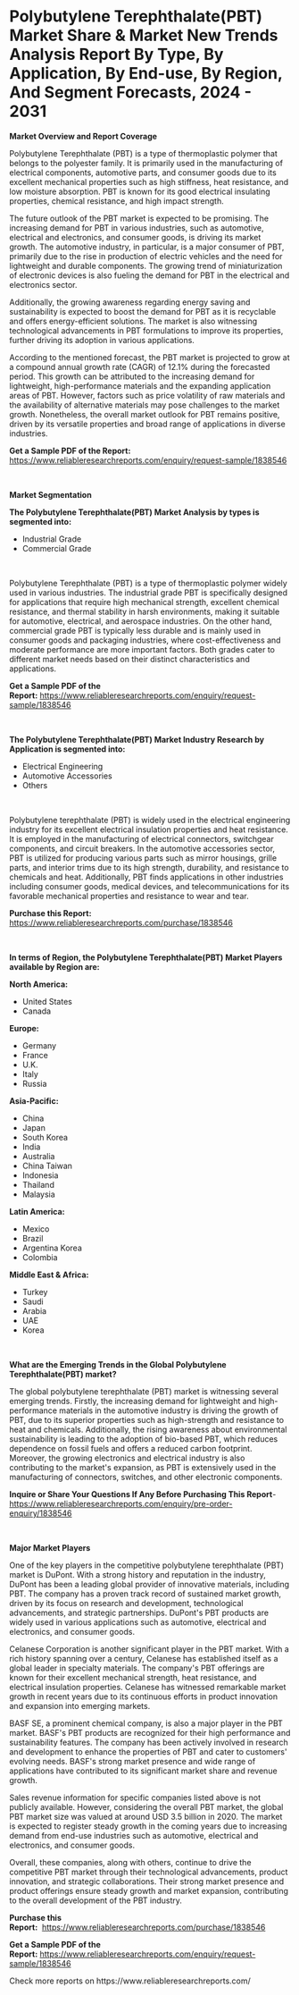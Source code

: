 <p><h1>Polybutylene Terephthalate(PBT) Market Share & Market New Trends Analysis Report By Type, By Application, By End-use, By Region, And Segment Forecasts, 2024 - 2031</h1></p><p><strong>Market Overview and Report Coverage</strong></p>
<p><p>Polybutylene Terephthalate (PBT) is a type of thermoplastic polymer that belongs to the polyester family. It is primarily used in the manufacturing of electrical components, automotive parts, and consumer goods due to its excellent mechanical properties such as high stiffness, heat resistance, and low moisture absorption. PBT is known for its good electrical insulating properties, chemical resistance, and high impact strength.</p><p>The future outlook of the PBT market is expected to be promising. The increasing demand for PBT in various industries, such as automotive, electrical and electronics, and consumer goods, is driving its market growth. The automotive industry, in particular, is a major consumer of PBT, primarily due to the rise in production of electric vehicles and the need for lightweight and durable components. The growing trend of miniaturization of electronic devices is also fueling the demand for PBT in the electrical and electronics sector.</p><p>Additionally, the growing awareness regarding energy saving and sustainability is expected to boost the demand for PBT as it is recyclable and offers energy-efficient solutions. The market is also witnessing technological advancements in PBT formulations to improve its properties, further driving its adoption in various applications.</p><p>According to the mentioned forecast, the PBT market is projected to grow at a compound annual growth rate (CAGR) of 12.1% during the forecasted period. This growth can be attributed to the increasing demand for lightweight, high-performance materials and the expanding application areas of PBT. However, factors such as price volatility of raw materials and the availability of alternative materials may pose challenges to the market growth. Nonetheless, the overall market outlook for PBT remains positive, driven by its versatile properties and broad range of applications in diverse industries.</p></p>
<p><strong>Get a Sample PDF of the Report:</strong> <a href="https://www.reliableresearchreports.com/enquiry/request-sample/1838546">https://www.reliableresearchreports.com/enquiry/request-sample/1838546</a></p>
<p>&nbsp;</p>
<p><strong>Market Segmentation</strong></p>
<p><strong>The Polybutylene Terephthalate(PBT) Market Analysis by types is segmented into:</strong></p>
<p><ul><li>Industrial Grade</li><li>Commercial Grade</li></ul></p>
<p>&nbsp;</p>
<p><p>Polybutylene Terephthalate (PBT) is a type of thermoplastic polymer widely used in various industries. The industrial grade PBT is specifically designed for applications that require high mechanical strength, excellent chemical resistance, and thermal stability in harsh environments, making it suitable for automotive, electrical, and aerospace industries. On the other hand, commercial grade PBT is typically less durable and is mainly used in consumer goods and packaging industries, where cost-effectiveness and moderate performance are more important factors. Both grades cater to different market needs based on their distinct characteristics and applications.</p></p>
<p><strong>Get a Sample PDF of the Report:</strong>&nbsp;<a href="https://www.reliableresearchreports.com/enquiry/request-sample/1838546">https://www.reliableresearchreports.com/enquiry/request-sample/1838546</a></p>
<p>&nbsp;</p>
<p><strong>The Polybutylene Terephthalate(PBT) Market Industry Research by Application is segmented into:</strong></p>
<p><ul><li>Electrical Engineering</li><li>Automotive Accessories</li><li>Others</li></ul></p>
<p>&nbsp;</p>
<p><p>Polybutylene terephthalate (PBT) is widely used in the electrical engineering industry for its excellent electrical insulation properties and heat resistance. It is employed in the manufacturing of electrical connectors, switchgear components, and circuit breakers. In the automotive accessories sector, PBT is utilized for producing various parts such as mirror housings, grille parts, and interior trims due to its high strength, durability, and resistance to chemicals and heat. Additionally, PBT finds applications in other industries including consumer goods, medical devices, and telecommunications for its favorable mechanical properties and resistance to wear and tear.</p></p>
<p><strong>Purchase this Report:</strong>&nbsp; <a href="https://www.reliableresearchreports.com/purchase/1838546">https://www.reliableresearchreports.com/purchase/1838546</a></p>
<p>&nbsp;</p>
<p><strong>In terms of Region, the Polybutylene Terephthalate(PBT) Market Players available by Region are:</strong></p>
<p>
    <p> <strong> North America: </strong>
        <ul>
            <li>United States</li>
            <li>Canada</li>
        </ul>
        </p> 
    <p> <strong> Europe: </strong>
        <ul>
            <li>Germany</li>
            <li>France</li>
            <li>U.K.</li>
            <li>Italy</li>
            <li>Russia</li>
        </ul>
        </p> 
    <p> <strong> Asia-Pacific: </strong>
        <ul>
            <li>China</li>
            <li>Japan</li>
            <li>South Korea</li>
            <li>India</li>
            <li>Australia</li>
            <li>China Taiwan</li>
            <li>Indonesia</li>
            <li>Thailand</li>
            <li>Malaysia</li>
        </ul>
        </p> 
    <p> <strong> Latin America: </strong>
        <ul>
            <li>Mexico</li>
            <li>Brazil</li>
            <li>Argentina Korea</li>
            <li>Colombia</li>
        </ul>
        </p> 
    <p> <strong> Middle East & Africa: </strong>
        <ul>
            <li>Turkey</li>
            <li>Saudi</li>
            <li>Arabia</li>
            <li>UAE</li>
            <li>Korea</li>
        </ul>
    </p>
    </p>
<p>&nbsp;</p>
<p><strong>What are the Emerging Trends in the Global Polybutylene Terephthalate(PBT) market?</strong></p>
<p><p>The global polybutylene terephthalate (PBT) market is witnessing several emerging trends. Firstly, the increasing demand for lightweight and high-performance materials in the automotive industry is driving the growth of PBT, due to its superior properties such as high-strength and resistance to heat and chemicals. Additionally, the rising awareness about environmental sustainability is leading to the adoption of bio-based PBT, which reduces dependence on fossil fuels and offers a reduced carbon footprint. Moreover, the growing electronics and electrical industry is also contributing to the market's expansion, as PBT is extensively used in the manufacturing of connectors, switches, and other electronic components.</p></p>
<p><strong>Inquire or Share Your Questions If Any Before Purchasing This Report</strong>- <a href="https://www.reliableresearchreports.com/enquiry/pre-order-enquiry/1838546">https://www.reliableresearchreports.com/enquiry/pre-order-enquiry/1838546</a></p>
<p>&nbsp;</p>
<p><strong>Major Market Players</strong></p>
<p><p>One of the key players in the competitive polybutylene terephthalate (PBT) market is DuPont. With a strong history and reputation in the industry, DuPont has been a leading global provider of innovative materials, including PBT. The company has a proven track record of sustained market growth, driven by its focus on research and development, technological advancements, and strategic partnerships. DuPont's PBT products are widely used in various applications such as automotive, electrical and electronics, and consumer goods.</p><p>Celanese Corporation is another significant player in the PBT market. With a rich history spanning over a century, Celanese has established itself as a global leader in specialty materials. The company's PBT offerings are known for their excellent mechanical strength, heat resistance, and electrical insulation properties. Celanese has witnessed remarkable market growth in recent years due to its continuous efforts in product innovation and expansion into emerging markets.</p><p>BASF SE, a prominent chemical company, is also a major player in the PBT market. BASF's PBT products are recognized for their high performance and sustainability features. The company has been actively involved in research and development to enhance the properties of PBT and cater to customers' evolving needs. BASF's strong market presence and wide range of applications have contributed to its significant market share and revenue growth.</p><p>Sales revenue information for specific companies listed above is not publicly available. However, considering the overall PBT market, the global PBT market size was valued at around USD 3.5 billion in 2020. The market is expected to register steady growth in the coming years due to increasing demand from end-use industries such as automotive, electrical and electronics, and consumer goods.</p><p>Overall, these companies, along with others, continue to drive the competitive PBT market through their technological advancements, product innovation, and strategic collaborations. Their strong market presence and product offerings ensure steady growth and market expansion, contributing to the overall development of the PBT industry.</p></p>
<p><strong>Purchase this Report:</strong>&nbsp;&nbsp;<a href="https://www.reliableresearchreports.com/purchase/1838546">https://www.reliableresearchreports.com/purchase/1838546</a></p>
<p></p>
<p><strong>Get a Sample PDF of the Report:</strong>&nbsp;<a href="https://www.reliableresearchreports.com/enquiry/request-sample/1838546">https://www.reliableresearchreports.com/enquiry/request-sample/1838546</a></p>
<p>Check more reports on https://www.reliableresearchreports.com/</p>